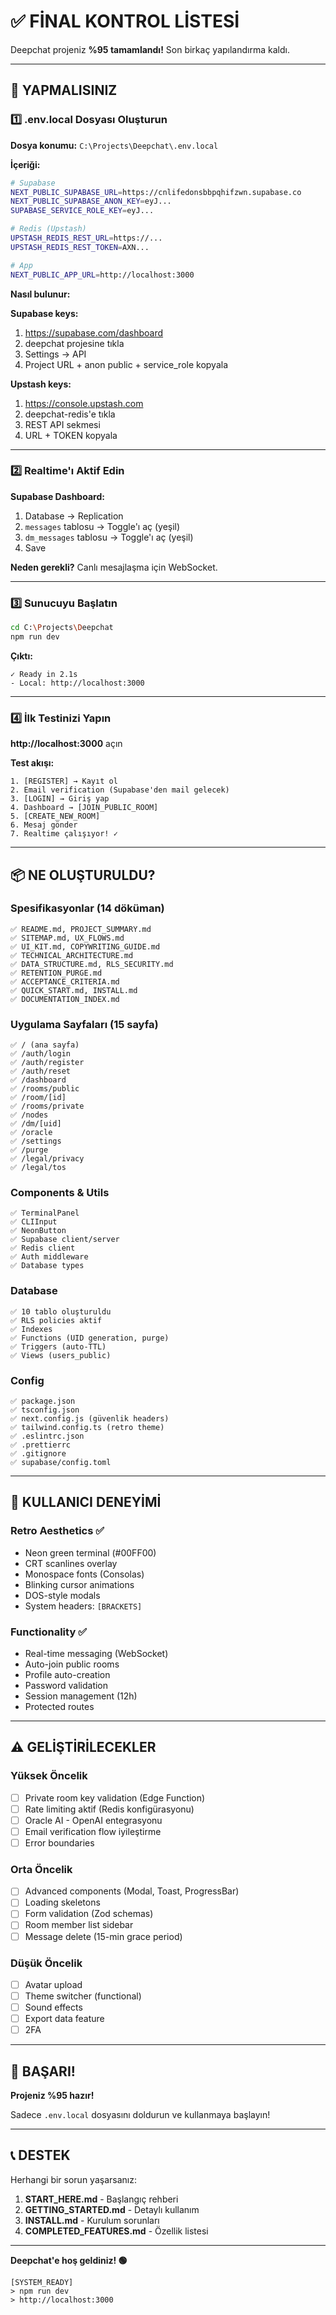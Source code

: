 # ✅ FİNAL KONTROL LİSTESİ

Deepchat projeniz **%95 tamamlandı!** Son birkaç yapılandırma kaldı.

---

## 🎯 YAPMALISINIZ

### 1️⃣ .env.local Dosyası Oluşturun

**Dosya konumu:** `C:\Projects\Deepchat\.env.local`

**İçeriği:**
```bash
# Supabase
NEXT_PUBLIC_SUPABASE_URL=https://cnlifedonsbbpqhifzwn.supabase.co
NEXT_PUBLIC_SUPABASE_ANON_KEY=eyJ...
SUPABASE_SERVICE_ROLE_KEY=eyJ...

# Redis (Upstash)
UPSTASH_REDIS_REST_URL=https://...
UPSTASH_REDIS_REST_TOKEN=AXN...

# App
NEXT_PUBLIC_APP_URL=http://localhost:3000
```

**Nasıl bulunur:**

**Supabase keys:**
1. https://supabase.com/dashboard
2. deepchat projesine tıkla
3. Settings → API
4. Project URL + anon public + service_role kopyala

**Upstash keys:**
1. https://console.upstash.com
2. deepchat-redis'e tıkla
3. REST API sekmesi
4. URL + TOKEN kopyala

---

### 2️⃣ Realtime'ı Aktif Edin

**Supabase Dashboard:**
1. Database → Replication
2. `messages` tablosu → Toggle'ı aç (yeşil)
3. `dm_messages` tablosu → Toggle'ı aç (yeşil)
4. Save

**Neden gerekli?** Canlı mesajlaşma için WebSocket.

---

### 3️⃣ Sunucuyu Başlatın

```bash
cd C:\Projects\Deepchat
npm run dev
```

**Çıktı:**
```
✓ Ready in 2.1s
- Local: http://localhost:3000
```

---

### 4️⃣ İlk Testinizi Yapın

**http://localhost:3000** açın

**Test akışı:**
```
1. [REGISTER] → Kayıt ol
2. Email verification (Supabase'den mail gelecek)
3. [LOGIN] → Giriş yap
4. Dashboard → [JOIN_PUBLIC_ROOM]
5. [CREATE_NEW_ROOM]
6. Mesaj gönder
7. Realtime çalışıyor! ✓
```

---

## 📦 NE OLUŞTURULDU?

### Spesifikasyonlar (14 döküman)
```
✅ README.md, PROJECT_SUMMARY.md
✅ SITEMAP.md, UX_FLOWS.md
✅ UI_KIT.md, COPYWRITING_GUIDE.md
✅ TECHNICAL_ARCHITECTURE.md
✅ DATA_STRUCTURE.md, RLS_SECURITY.md
✅ RETENTION_PURGE.md
✅ ACCEPTANCE_CRITERIA.md
✅ QUICK_START.md, INSTALL.md
✅ DOCUMENTATION_INDEX.md
```

### Uygulama Sayfaları (15 sayfa)
```
✅ / (ana sayfa)
✅ /auth/login
✅ /auth/register
✅ /auth/reset
✅ /dashboard
✅ /rooms/public
✅ /room/[id]
✅ /rooms/private
✅ /nodes
✅ /dm/[uid]
✅ /oracle
✅ /settings
✅ /purge
✅ /legal/privacy
✅ /legal/tos
```

### Components & Utils
```
✅ TerminalPanel
✅ CLIInput
✅ NeonButton
✅ Supabase client/server
✅ Redis client
✅ Auth middleware
✅ Database types
```

### Database
```
✅ 10 tablo oluşturuldu
✅ RLS policies aktif
✅ Indexes
✅ Functions (UID generation, purge)
✅ Triggers (auto-TTL)
✅ Views (users_public)
```

### Config
```
✅ package.json
✅ tsconfig.json
✅ next.config.js (güvenlik headers)
✅ tailwind.config.ts (retro theme)
✅ .eslintrc.json
✅ .prettierrc
✅ .gitignore
✅ supabase/config.toml
```

---

## 🎨 KULLANICI DENEYİMİ

### Retro Aesthetics ✅
- Neon green terminal (#00FF00)
- CRT scanlines overlay
- Monospace fonts (Consolas)
- Blinking cursor animations
- DOS-style modals
- System headers: `[BRACKETS]`

### Functionality ✅
- Real-time messaging (WebSocket)
- Auto-join public rooms
- Profile auto-creation
- Password validation
- Session management (12h)
- Protected routes

---

## ⚠️ GELİŞTİRİLECEKLER

### Yüksek Öncelik
- [ ] Private room key validation (Edge Function)
- [ ] Rate limiting aktif (Redis konfigürasyonu)
- [ ] Oracle AI - OpenAI entegrasyonu
- [ ] Email verification flow iyileştirme
- [ ] Error boundaries

### Orta Öncelik
- [ ] Advanced components (Modal, Toast, ProgressBar)
- [ ] Loading skeletons
- [ ] Form validation (Zod schemas)
- [ ] Room member list sidebar
- [ ] Message delete (15-min grace period)

### Düşük Öncelik
- [ ] Avatar upload
- [ ] Theme switcher (functional)
- [ ] Sound effects
- [ ] Export data feature
- [ ] 2FA

---

## 🎉 BAŞARI!

**Projeniz %95 hazır!**

Sadece `.env.local` dosyasını doldurun ve kullanmaya başlayın!

---

## 📞 DESTEK

Herhangi bir sorun yaşarsanız:

1. **START_HERE.md** - Başlangıç rehberi
2. **GETTING_STARTED.md** - Detaylı kullanım
3. **INSTALL.md** - Kurulum sorunları
4. **COMPLETED_FEATURES.md** - Özellik listesi

---

**Deepchat'e hoş geldiniz! 🟢**

```
[SYSTEM_READY]
> npm run dev
> http://localhost:3000
```



















